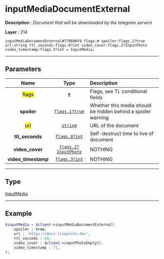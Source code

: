 # inputMediaDocumentExternal

**Description** : *Document that will be downloaded by the telegram servers*

**Layer** : 214

```tl
inputMediaDocumentExternal#779600f9 flags:# spoiler:flags.1?true url:string ttl_seconds:flags.0?int video_cover:flags.2?InputPhoto video_timestamp:flags.3?int = InputMedia;
```

---

## Parameters

| Name | Type | Description |
| :---: | :---: | :--- |
| <mark>flags</mark> | [`#`](type/#) | Flags, see TL conditional fields |
| **spoiler** | [`flags.1?true`](type/true) | Whether this media should be hidden behind a spoiler warning |
| <mark>url</mark> | [`string`](type/string) | URL of the document |
| **ttl_seconds** | [`flags.0?int`](type/int) | Self-destruct time to live of document |
| **video_cover** | [`flags.2?InputPhoto`](type/InputPhoto) | NOTHING |
| **video_timestamp** | [`flags.3?int`](type/int) | NOTHING |

---

## Type

[InputMedia](type/InputMedia)

---

## Example

```php
$inputMedia = $client->inputMediaDocumentExternal(
	spoiler : true,
	url : 'https://docs.liveproto.dev',
	ttl_seconds : 69,
	video_cover : $client->inputPhotoEmpty(),
	video_timestamp : 71,
);
```